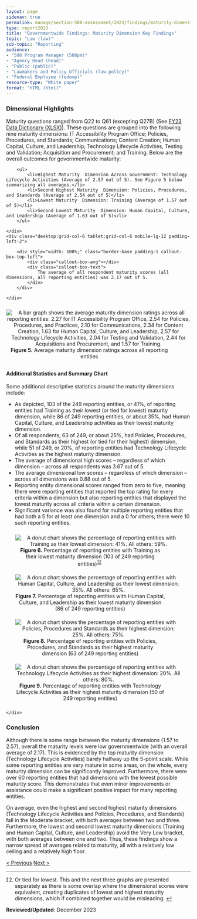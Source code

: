```yaml
---
layout: page
sidenav: true
permalink: manage/section-508-assessment/2023/findings/maturity-dimension/
type: report2023
title: "Governmentwide Findings: Maturity Dimension Key Findings"
topic: "Law (law)"
sub-topic: "Reporting"
audience:
- "508 Program Manager (508pm)"
- "Agency Head (head)"
- "Public (public)"
- "Lawmakers and Policy Officials (law-policy)"
- "Federal Employee (fedemp)"
resource-type: "White paper"
format: "HTML (html)"
---
```

### Dimensional Highlights

Maturity  questions ranged from Q22 to Q61 (excepting Q27B) (See <a href="https://assets.section508.gov/files/reports/cr-2023/FY23%20Governmentwide%20Section%20508%20Assessment%20Data%20Dictionary%20Excel.xlsx">FY23 Data Dictionary (XLSX)</a>). These questions are grouped into the following nine maturity  dimensions: IT Accessibility Program Office; Policies, Procedures, and Standards; Communications; Content Creation; Human Capital, Culture, and Leadership; Technology Lifecycle Activities, Testing and Validation; Acquisition and Procurement; and Training. Below are the overall outcomes for governmentwide maturity:

<div class="grid-row">
    <div class="desktop:grid-col-6 tablet:grid-col-6 mobile-lg-12">
        
        <ul>
            <li>Highest Maturity  Dimension Across Government: Technology Lifecycle Activities (Average of 2.57 out of 5). See Figure 5 below summarizing all averages.</li>
            <li>Second Highest Maturity  Dimension: Policies, Procedures, and Standards (Average of 2.54 out of 5)</li>
            <li>Lowest Maturity  Dimension: Training (Average of 1.57 out of 5)</li>
            <li>Second Lowest Maturity  Dimension: Human Capital, Culture, and Leadership (Average of 1.63 out of 5)</li>
        </ul>

    </div>
    <div class="desktop:grid-col-6 tablet:grid-col-6 mobile-lg-12 padding-left-2">
              
        <div style="width: 100%;" class="border-base padding-1 callout-box-top-left">
            <div class="callout-box-avg"></div>
            <div class="callout-box-text">
                The average of all respondent maturity scores (all dimensions, all reporting entities) was 2.17 out of 5.
            </div>
        </div>

    </div>
</div>
<div class="tablet:grid-col" style="margin: auto; max-width: 100%; text-align: center; padding: 10px 0px">
    <div class="margin-top-1"><img src="https://assets.section508.gov/files/reports/cr-2023/figure-5.jpg" alt="A bar graph shows the average maturity dimension ratings across all reporting entities: 2.27 for IT Accessibility Program Office, 2.54 for Policies, Procedures, and Practices, 2.10 for Communications, 2.34 for Content Creation, 1.63 for Human Capital, Culture, and Leadership, 2.57 for Technology Lifecycle Activities, 2.04 for Testing and Validation, 2.44 for Acquisitions and Procurement, and 1.57 for Training." aria-describedby="figure-5" class="border-2px border-base-light shadow-2 padding-1">
    </div>
    <div class="font-mono-3xs margin-x-auto auto" style="max-width: 90%; text-align: center;"><span id="figure-5"><strong>Figure 5.</strong> Average maturity dimension ratings across all reporting entities</span>
    </div>
</div>

#### Additional Statistics and Summary Chart

Some additional descriptive statistics around the maturity dimensions include:

* As depicted, 103 of the 249 reporting entities, or 41%, of reporting entities had Training as their lowest (or tied for lowest) maturity dimension, while 86 of 249 reporting entities, or about 35%, had Human Capital, Culture, and Leadership activities as their lowest maturity dimension.
* Of all respondents, 63 of 249, or about 25%, had Policies, Procedures, and Standards as their highest (or tied for their highest) dimension, while 51 of 249, or 20%, of reporting entities had Technology Lifecycle Activities as the highest maturity dimension.
* The average of dimensional high scores – regardless of which dimension – across all respondents was 3.67 out of 5.
* The average dimensional low scores – regardless of which dimension – across all dimensions was 0.88 out of 5.
* Reporting entity dimensional scores ranged from zero to five, meaning there were reporting entities that reported the top rating for every criteria within a dimension but also reporting entities that displayed the lowest maturity across all criteria within a certain dimension.
* Significant variance was also found for multiple reporting entities that had both a 5 for at least one dimension and a 0 for others; there were 10 such reporting entities.

<div class="grid-row">
    <div class="desktop:grid-col-6 tablet:grid-col-6 mobile-lg-12">
        <!-- src="https://assets.section508.gov/files/reports/cr-2023/figure-6.jpg" -->
        <div class="tablet:grid-col" style="margin: auto; max-width: 90%; text-align: center; padding: 10px 0px">
            <div class="margin-top-1"><img src="https://assets.section508.gov/files/reports/cr-2023/figure-6.jpg" alt="A donut chart shows the percentage of reporting entities with Training as their lowest dimension: 41%. All others: 59%." aria-describedby="figure-6" class="border-2px border-base-light shadow-2 padding-1">
            </div>
            <div class="font-mono-3xs margin-x-auto auto" style="max-width: 90%; text-align: center;"><span id="figure-6"><strong>Figure 6.</strong> Percentage of reporting entities with Training as their lowest maturity dimension (103 of 249 reporting entities)<sup><a href="#fn12" id="fr12">12</a></sup> </span>
            </div>
        </div>
    </div>
    <div class="desktop:grid-col-6 tablet:grid-col-6 mobile-lg-12">
        <!-- src="https://assets.section508.gov/files/reports/cr-2023/figure-7.jpg" -->
        <div class="tablet:grid-col" style="margin: auto; max-width: 90%; text-align: center; padding: 10px 0px">
            <div class="margin-top-1"><img src="https://assets.section508.gov/files/reports/cr-2023/figure-7.jpg" alt="A donut chart shows the percentage of reporting entities with Human Capital, Culture, and Leadership as their lowest dimension: 35%. All others: 65%." aria-describedby="figure-7" class="border-2px border-base-light shadow-2 padding-1">
            </div>
            <div class="font-mono-3xs margin-x-auto auto" style="max-width: 90%; text-align: center;"><span id="figure-7"><strong>Figure 7.</strong> Percentage of reporting entities with Human Capital, Culture, and Leadership as their lowest maturity dimension (86 of 249 reporting entities)</span>
            </div>
        </div>
    </div>
    <div class="desktop:grid-col-6 tablet:grid-col-6 mobile-lg-12">
        <!-- src="https://assets.section508.gov/files/reports/cr-2023/figure-8.jpg" -->
        <div class="tablet:grid-col" style="margin: auto; max-width: 90%; text-align: center; padding: 10px 0px">
            <div class="margin-top-1"><img src="https://assets.section508.gov/files/reports/cr-2023/figure-8.jpg" alt="A donut chart shows the percentage of reporting entities with Policies, Procedures and Standards as their highest dimension: 25%. All others: 75%." aria-describedby="figure-8" class="border-2px border-base-light shadow-2 padding-1">
            </div>
            <div class="font-mono-3xs margin-x-auto auto" style="max-width: 90%; text-align: center;"><span id="figure-8"><strong>Figure 8.</strong> Percentage of reporting entities with Policies, Procedures, and Standards as their highest maturity dimension (63 of 249 reporting entities)</span>
            </div>
        </div>
    </div>
    <div class="desktop:grid-col-6 tablet:grid-col-6 mobile-lg-12">
        <div class="tablet:grid-col" style="margin: auto; max-width: 90%; text-align: center; padding: 10px 0px">
            <div class="margin-top-1"><img src="https://assets.section508.gov/files/reports/cr-2023/figure-9.jpg" alt="A donut chart shows the percentage of reporting entities with Technology Lifecycle Activities as their highest dimension: 20%. All others: 80%." aria-describedby="figure-9" class="border-2px border-base-light shadow-2 padding-1">
            </div>
            <div class="font-mono-3xs margin-x-auto auto" style="max-width: 90%; text-align: center;"><span id="figure-9"><strong>Figure 9.</strong> Percentage of reporting entities with Technology Lifecycle Activities as their highest maturity dimension (50 of 249 reporting entities)</span>
            </div>
        </div>

    </div>
</div>

###  Conclusion

Although there is some range between the maturity dimensions (1.57 to 2.57), overall the maturity levels were low governmentwide (with an overall average of 2.17). This is evidenced by the top maturity dimension (Technology Lifecycle Activities) barely halfway up the 5-point scale. While some reporting entities are very mature in some areas, on the whole, every maturity dimension can be significantly improved. Furthermore, there were over 60 reporting entities that had dimensions with the lowest possible maturity score. This demonstrates that even minor improvements or assistance could make a significant positive impact for many reporting entities.

On average, even the highest and second highest maturity dimensions (Technology Lifecycle Activities and Policies, Procedures, and Standards) fall in the Moderate bracket, with both averages between two and three. Furthermore, the lowest and second lowest maturity dimensions (Training and Human Capital, Culture, and Leadership) avoid the Very Low bracket, with both averages between one and two. Thus, these findings show a narrow spread of averages related to maturity, all with a relatively low ceiling and a relatively high floor.

<div id="prev-next-section">
    <a class="prev-page" title="Go to previous page" href="{{site.baseurl}}/manage/section-508-assessment/2023/findings/compliance-outcomes/"> < Previous</a>
    <a class="prev-page" title="Go to next page" href="{{site.baseurl}}/manage/section-508-assessment/2023/findings/program-staff/"> Next > </a>
</div>

--- 

<div>
    <h2 style="position: absolute; clip: rect(0 0 0 0); visibility: hidden; opacity: 0;" id="footnote-label">Footnotes</h2>
    <ol start="12">
        <li id="fn12">Or tied for lowest. This and the next three graphs are presented separately as there is some overlap where the dimensional scores were equivalent, creating duplicates of lowest and highest maturity dimensions, which if combined together would be misleading. <a href="#fr12" aria-label="Back to content">↩</a></li>
    </ol>
</div>

**Reviewed/Updated**: December 2023